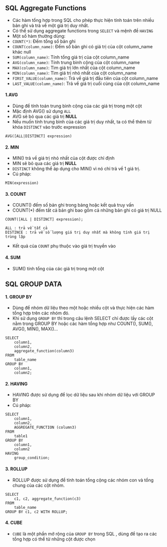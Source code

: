 ## SQL Aggregate Functions

- Các hàm tổng hợp trong SQL cho phép thực hiện tính toán trên nhiều bản ghi và trả về một giá trị duy nhất.
- Có thể sử dụng aggregate functions trong `SELECT` và mệnh đề `HAVING`
- Một số hàm thường dùng:
- `COUNT(*)`: Đếm tổng số bản ghi
- `COUNT(column_name)`: Đếm số bản ghi có giá trị của cột column_name khác null
- `SUM(column_name)`: Tính tổng giá trị của cột column_name
- `AVG(column_name)`: Tính trung bình cộng của cột column_name
- `MAX(column_name)`: Tìm giá trị lớn nhất của cột column_name
- `MIN(column_name)`: Tìm giá trị nhỏ nhất của cột column_name
- `FIRST_VALUE(column_name)`: Trả về giá trị đầu tiên của cột column_name
- `LAST_VALUE(column_name)`: Trả về giá trị cuối cùng của cột column_name

#### 1.AVG

- Dùng để tính toán trung bình cộng của các giá trị trong một cột
- Mặc định AVG() sử dụng `ALL`
- AVG sẽ bỏ qua các giá trị **NULL**
- Nếu muốn tính trung bình của các giá trị duy nhất, ta có thể thêm từ khóa `DISTINCT` vào trước expression

```
AVG([ALL|DISTINCT] expression)
```

#### 2. MIN

- MIN() trả về giá trị nhỏ nhất của cột được chỉ định
- MIN sẽ bỏ qua các giá trị **NULL**
- `DISTINCT` không thể áp dụng cho MIN() vì nó chỉ trả về 1 giá trị.
- Cú pháp:

```
MIN(expression)
```

#### 3. COUNT

- COUNT() đếm số bản ghi trong bảng hoặc kết quả truy vấn
- COUNT(\*) đếm tất cả bản ghi bao gồm cả những bản ghi có giá trị NULL

```
COUNT([ALL | DISTINCT] expression);

ALL : trả về tất cả
DISTINCE : trả về số lượng giá trị duy nhất mà không tính giá trị trùng lặp
```

- Kết quả của `COUNT` phụ thuộc vào giá trị truyền vào

#### 4. SUM

- SUM() tính tổng của các giá trị trong một cột

## SQL GROUP DATA

#### 1. GROUP BY

- Dùng để nhóm dữ liệu theo một hoặc nhiều cột và thực hiện các hàm tổng hợp trên các nhóm đó.
- Khi sử dụng `GROUP BY` thì trong câu lệnh SELECT chỉ được lấy các cột nằm trong GROUP BY hoặc các hàm tổng hợp như COUNT(), SUM(), AVG(), MIN(), MAX()...

```
SELECT
	column1,
	column2,
	aggregate_function(column3)
FROM
	table_name
GROUP BY
	column1,
	column2;
```

#### 2. HAVING

- HAVING được sử dụng để lọc dữ liệu sau khi nhóm dữ liệu với GROUP BY
- Cú pháp:

```
SELECT
	column1,
	column2,
	AGGREGATE_FUNCTION (column3)
FROM
	table1
GROUP BY
	column1,
	column2
HAVING
	group_condition;
```

#### 3. ROLLUP

- ROLLUP được sử dụng để tính toán tổng cộng các nhóm con và tổng chung của các cột nhóm.

```
SELECT
    c1, c2, aggregate_function(c3)
FROM
    table_name
GROUP BY c1, c2 WITH ROLLUP;

```

#### 4. CUBE

- `CUBE` là một phần mở rộng của `GROUP BY` trong SQL , dùng để tạo ra các tổng hợp có thể từ những cột được chọn
